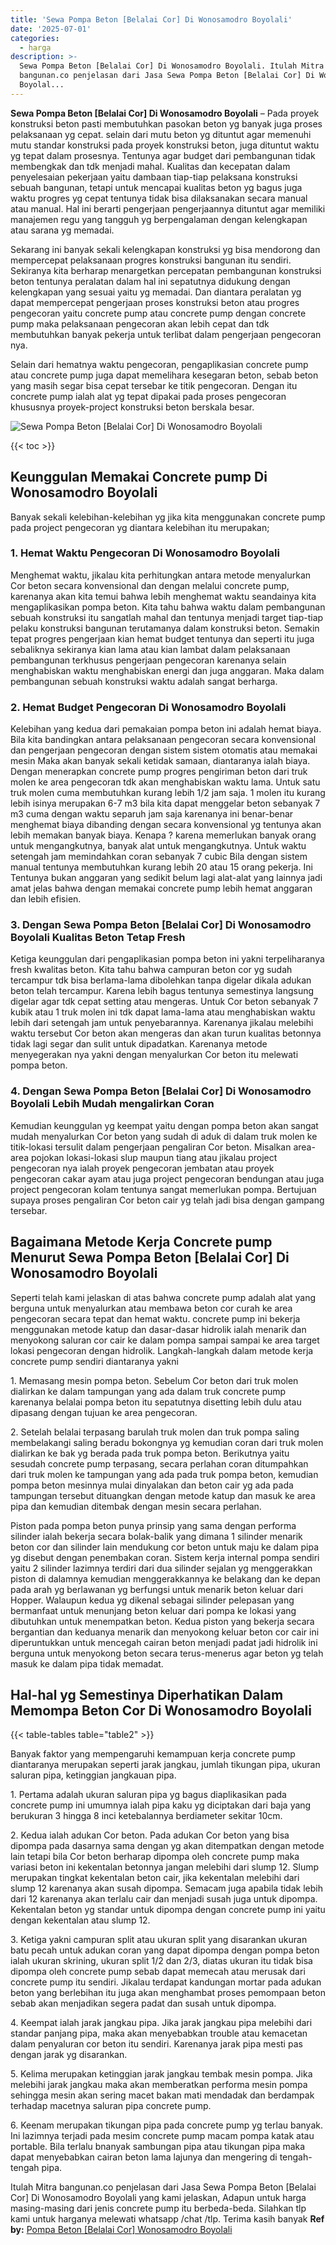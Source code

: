 ```yaml
---
title: 'Sewa Pompa Beton [Belalai Cor] Di Wonosamodro Boyolali'
date: '2025-07-01'
categories:
  - harga
description: >-
  Sewa Pompa Beton [Belalai Cor] Di Wonosamodro Boyolali. Itulah Mitra
  bangunan.co penjelasan dari Jasa Sewa Pompa Beton [Belalai Cor] Di Wonosamodro
  Boyolal...
---
```


**Sewa Pompa Beton \[Belalai Cor\] Di Wonosamodro Boyolali** – Pada proyek konstruksi beton pasti membutuhkan pasokan beton yg banyak juga proses pelaksanaan yg cepat. selain dari mutu beton yg dituntut agar memenuhi mutu standar konstruksi pada proyek konstruksi beton, juga dituntut waktu yg tepat dalam prosesnya. Tentunya agar budget dari pembangunan tidak membengkak dan tdk menjadi mahal. Kualitas dan kecepatan dalam penyelesaian pekerjaan yaitu dambaan tiap-tiap pelaksana konstruksi sebuah bangunan, tetapi untuk mencapai kualitas beton yg bagus juga waktu progres yg cepat tentunya tidak bisa dilaksanakan secara manual atau manual. Hal ini berarti pengerjaan pengerjaannya dituntut agar memiliki manajemen regu yang tangguh yg berpengalaman dengan kelengkapan atau sarana yg memadai.

Sekarang ini banyak sekali kelengkapan konstruksi yg bisa mendorong dan mempercepat pelaksanaan progres konstruksi bangunan itu sendiri. Sekiranya kita berharap menargetkan percepatan pembangunan konstruksi beton tentunya peralatan dalam hal ini sepatutnya didukung dengan kelengkapan yang sesuai yaitu yg memadai. Dan diantara peralatan yg dapat mempercepat pengerjaan proses konstruksi beton atau progres pengecoran yaitu concrete pump atau concrete pump dengan concrete pump maka pelaksanaan pengecoran akan lebih cepat dan tdk membutuhkan banyak pekerja untuk terlibat dalam pengerjaan pengecoran nya.

Selain dari hematnya waktu pengecoran, pengaplikasian concrete pump atau concrete pump juga dapat memelihara kesegaran beton, sebab beton yang masih segar bisa cepat tersebar ke titik pengecoran. Dengan itu concrete pump ialah alat yg tepat dipakai pada proses pengecoran khususnya proyek-project konstruksi beton berskala besar.

![Sewa Pompa Beton [Belalai Cor] Di Wonosamodro Boyolali](/images/sewa-concrete-pump-04.png)

{{< toc >}}

## Keunggulan Memakai Concrete pump Di Wonosamodro Boyolali

Banyak sekali kelebihan-kelebihan yg jika kita menggunakan concrete pump pada project pengecoran yg diantara kelebihan itu merupakan;

### 1\. Hemat Waktu Pengecoran Di Wonosamodro Boyolali

Menghemat waktu, jikalau kita perhitungkan antara metode menyalurkan Cor beton secara konvensional dan dengan melalui concrete pump, karenanya akan kita temui bahwa lebih menghemat waktu seandainya kita mengaplikasikan pompa beton. Kita tahu bahwa waktu dalam pembangunan sebuah konstruksi itu sangatlah mahal dan tentunya menjadi target tiap-tiap pelaku konstruksi bangunan terutamanya dalam konstruksi beton. Semakin tepat progres pengerjaan kian hemat budget tentunya dan seperti itu juga sebaliknya sekiranya kian lama atau kian lambat dalam pelaksanaan pembangunan terkhusus pengerjaan pengecoran karenanya selain menghabiskan waktu menghabiskan energi dan juga anggaran. Maka dalam pembangunan sebuah konstruksi waktu adalah sangat berharga.

### 2\. Hemat Budget Pengecoran Di Wonosamodro Boyolali

Kelebihan yang kedua dari pemakaian pompa beton ini adalah hemat biaya. Bila kita bandingkan antara pelaksanaan pengecoran secara konvensional dan pengerjaan pengecoran dengan sistem sistem otomatis atau memakai mesin Maka akan banyak sekali ketidak samaan, diantaranya ialah biaya. Dengan menerapkan concrete pump progres pengiriman beton dari truk molen ke area pengecoran tdk akan menghabiskan waktu lama. Untuk satu truk molen cuma membutuhkan kurang lebih 1/2 jam saja. 1 molen itu kurang lebih isinya merupakan 6-7 m3 bila kita dapat menggelar beton sebanyak 7 m3 cuma dengan waktu separuh jam saja karenanya ini benar-benar menghemat biaya dibanding dengan secara konvensional yg tentunya akan lebih memakan banyak biaya. Kenapa ? karena memerlukan banyak orang untuk mengangkutnya, banyak alat untuk mengangkutnya. Untuk waktu setengah jam memindahkan coran sebanyak 7 cubic Bila dengan sistem manual tentunya membutuhkan kurang lebih 20 atau 15 orang pekerja. Ini Tentunya bukan anggaran yang sedikit belum lagi alat-alat yang lainnya jadi amat jelas bahwa dengan memakai concrete pump lebih hemat anggaran dan lebih efisien.

### 3\. Dengan Sewa Pompa Beton \[Belalai Cor\] Di Wonosamodro Boyolali Kualitas Beton Tetap Fresh

Ketiga keunggulan dari pengaplikasian pompa beton ini yakni terpeliharanya fresh kwalitas beton. Kita tahu bahwa campuran beton cor yg sudah tercampur tdk bisa berlama-lama dibolehkan tanpa digelar dikala adukan beton telah tercampur. Karena lebih bagus tentunya semestinya langsung digelar agar tdk cepat setting atau mengeras. Untuk Cor beton sebanyak 7 kubik atau 1 truk molen ini tdk dapat lama-lama atau menghabiskan waktu lebih dari setengah jam untuk penyebarannya. Karenanya jikalau melebihi waktu tersebut Cor beton akan mengeras dan akan turun kualitas betonnya tidak lagi segar dan sulit untuk dipadatkan. Karenanya metode menyegerakan nya yakni dengan menyalurkan Cor beton itu melewati pompa beton.

### 4\. Dengan Sewa Pompa Beton \[Belalai Cor\] Di Wonosamodro Boyolali Lebih Mudah mengalirkan Coran

Kemudian keunggulan yg keempat yaitu dengan pompa beton akan sangat mudah menyalurkan Cor beton yang sudah di aduk di dalam truk molen ke titik-lokasi tersulit dalam pengerjaan pengaliran Cor beton. Misalkan area-area pojokan lokasi-lokasi slup maupun tiang atau jikalau project pengecoran nya ialah proyek pengecoran jembatan atau proyek pengecoran cakar ayam atau juga project pengecoran bendungan atau juga project pengecoran kolam tentunya sangat memerlukan pompa. Bertujuan supaya proses pengaliran Cor beton cair yg telah jadi bisa dengan gampang tersebar.

## Bagaimana Metode Kerja Concrete pump Menurut Sewa Pompa Beton \[Belalai Cor\] Di Wonosamodro Boyolali

Seperti telah kami jelaskan di atas bahwa concrete pump adalah alat yang berguna untuk menyalurkan atau membawa beton cor curah ke area pengecoran secara tepat dan hemat waktu. concrete pump ini bekerja menggunakan metode katup dan dasar-dasar hidrolik ialah menarik dan menyokong saluran cor cair ke dalam pompa sampai sampai ke area target lokasi pengecoran dengan hidrolik. Langkah-langkah dalam metode kerja concrete pump sendiri diantaranya yakni

1\. Memasang mesin pompa beton. Sebelum Cor beton dari truk molen dialirkan ke dalam tampungan yang ada dalam truk concrete pump karenanya belalai pompa beton itu sepatutnya disetting lebih dulu atau dipasang dengan tujuan ke area pengecoran.

2\. Setelah belalai terpasang barulah truk molen dan truk pompa saling membelakangi saling beradu bokongnya yg kemudian coran dari truk molen dialirkan ke bak yg berada pada truk pompa beton. Berikutnya yaitu sesudah concrete pump terpasang, secara perlahan coran ditumpahkan dari truk molen ke tampungan yang ada pada truk pompa beton, kemudian pompa beton mesinnya mulai dinyalakan dan beton cair yg ada pada tampungan tersebut dituangkan dengan metode katup dan masuk ke area pipa dan kemudian ditembak dengan mesin secara perlahan.

Piston pada pompa beton punya prinsip yang sama dengan performa silinder ialah bekerja secara bolak-balik yang dimana 1 silinder menarik beton cor dan silinder lain mendukung cor beton untuk maju ke dalam pipa yg disebut dengan penembakan coran. Sistem kerja internal pompa sendiri yaitu 2 silinder lazimnya terdiri dari dua silinder sejalan yg menggerakkan piston di dalamnya kemudian menggerakkannya ke belakang dan ke depan pada arah yg berlawanan yg berfungsi untuk menarik beton keluar dari Hopper. Walaupun kedua yg dikenal sebagai silinder pelepasan yang bermanfaat untuk menunjang beton keluar dari pompa ke lokasi yang dibutuhkan untuk menempatkan beton. Kedua piston yang bekerja secara bergantian dan keduanya menarik dan menyokong keluar beton cor cair ini diperuntukkan untuk mencegah cairan beton menjadi padat jadi hidrolik ini berguna untuk menyokong beton secara terus-menerus agar beton yg telah masuk ke dalam pipa tidak memadat.

## Hal-hal yg Semestinya Diperhatikan Dalam Memompa Beton Cor Di Wonosamodro Boyolali

{{< table-tables table="table2" >}}

Banyak faktor yang mempengaruhi kemampuan kerja concrete pump diantaranya merupakan seperti jarak jangkau, jumlah tikungan pipa, ukuran saluran pipa, ketinggian jangkauan pipa.

1\. Pertama adalah ukuran saluran pipa yg bagus diaplikasikan pada concrete pump ini umumnya ialah pipa kaku yg diciptakan dari baja yang berukuran 3 hingga 8 inci ketebalannya berdiameter sekitar 10cm.

2\. Kedua ialah adukan Cor beton. Pada adukan Cor beton yang bisa dipompa pada dasarnya sama dengan yg akan ditempatkan dengan metode lain tetapi bila Cor beton berharap dipompa oleh concrete pump maka variasi beton ini kekentalan betonnya jangan melebihi dari slump 12. Slump merupakan tingkat kekentalan beton cair, jika kekentalan melebihi dari slump 12 karenanya akan susah dipompa. Semacam juga apabila tidak lebih dari 12 karenanya akan terlalu cair dan menjadi susah juga untuk dipompa. Kekentalan beton yg standar untuk dipompa dengan concrete pump ini yaitu dengan kekentalan atau slump 12.

3\. Ketiga yakni campuran split atau ukuran split yang disarankan ukuran batu pecah untuk adukan coran yang dapat dipompa dengan pompa beton ialah ukuran skrining, ukuran split 1/2 dan 2/3, diatas ukuran itu tidak bisa dipompa oleh concrete pump sebab dapat memecah atau merusak dari concrete pump itu sendiri. Jikalau terdapat kandungan mortar pada adukan beton yang berlebihan itu juga akan menghambat proses pemompaan beton sebab akan menjadikan segera padat dan susah untuk dipompa.

4\. Keempat ialah jarak jangkau pipa. Jika jarak jangkau pipa melebihi dari standar panjang pipa, maka akan menyebabkan trouble atau kemacetan dalam penyaluran cor beton itu sendiri. Karenanya jarak pipa mesti pas dengan jarak yg disarankan.

5\. Kelima merupakan ketinggian jarak jangkau tembak mesin pompa. Jika melebihi jarak jangkau maka akan memberatkan performa mesin pompa sehingga mesin akan sering macet bakan mati mendadak dan berdampak terhadap macetnya saluran pipa concrete pump.

6\. Keenam merupakan tikungan pipa pada concrete pump yg terlau banyak. Ini lazimnya terjadi pada mesim concrete pump macam pompa katak atau portable. Bila terlalu bnanyak sambungan pipa atau tikungan pipa maka dapat menyebabkan cairan beton lama lajunya dan mengering di tengah-tengah pipa.

Itulah Mitra bangunan.co penjelasan dari Jasa Sewa Pompa Beton \[Belalai Cor\] Di Wonosamodro Boyolali yang kami jelaskan, Adapun untuk harga masing-masing dari jenis concrete pump itu berbeda-beda. Silahkan tlp kami untuk harganya melewati whatsapp /chat /tlp. Terima kasih banyak
**Ref by:** [Pompa Beton [Belalai Cor] Wonosamodro Boyolali](https://id.wikipedia.org/wiki/Pompa)
